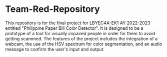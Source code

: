 # Team-Red-Repository
This repository is for the final project for LBYEC4A-EK1 AY 2022-2023 entitled "Philippine Paper Bill Color Detector".
It is designed to be a prototype of a tool for visually impaired people in order for them to avoid getting scammed.
The features of the project includes the integration of a webcam, the use of the HSV spectrum for color segmentation, and 
an audio message to confirm the user's input and output.
